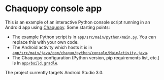 # Chaquopy console app

This is an example of an interactive Python console script running in an Android app using
[Chaquopy](https://chaquo.com/chaquopy/). Some starting points:

* The example Python script is in 
  [`app/src/main/python/main.py`](https://github.com/chaquo/chaquopy-console/blob/master/app/src/main/python/main.py).
  You can replace this with your own code.
* The Android activity which hosts it is in 
  [`app/src/main/java/com/chaquo/python/console/MainActivity.java`](https://github.com/chaquo/chaquopy-console/blob/master/app/src/main/java/com/chaquo/python/console/MainActivity.java).
* The Chaquopy configuration (Python version, pip requirements list, etc.) is in 
  [`app/build.gradle`](https://github.com/chaquo/chaquopy-console/blob/master/app/build.gradle).

The project currently targets Android Studio 3.0.
